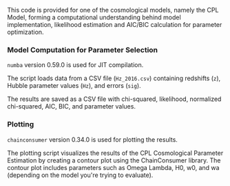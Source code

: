 This code is provided for one of the cosmological models, namely the CPL Model, forming a computational understanding behind model implementation, likelihood estimation and AIC/BIC calculation for parameter optimization.

### Model Computation for Parameter Selection

`numba` version 0.59.0 is used for JIT compilation.

The script loads data from a CSV file (`Hz_2016.csv`) containing redshifts (`z`), Hubble parameter values (`Hz`), and errors (`sig`).

The results are saved as a CSV file with chi-squared, likelihood, normalized chi-squared, AIC, BIC, and parameter values.

### Plotting

`chainconsumer` version 0.34.0 is used for plotting the results.

The plotting script visualizes the results of the CPL Cosmological Parameter Estimation by creating a contour plot using the ChainConsumer library. The contour plot includes parameters such as Omega Lambda, H0, w0, and wa (depending on the model you're trying to evaluate).
